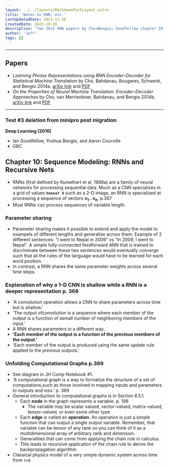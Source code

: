 ```yaml
---
layout: ../../layouts/MarkdownPostLayout.astro
title: 'Notes on RNN, etc.'
LastUpdatedDate: 2023-12-28
CreatedDate: 2023-10-28
description: 'Two 2014 RNN papers by Cho+Bengio; Goodfellow chapter 10'
author: 'Jeff'
tags: []
---
```


***
## Papers
* *Learning Phrase Representations using RNN Encoder–Decoder for Statistical Machine Translation* by Cho, Bahdanau, Bougares, Schwenk, and Bengio 2014a. [arXiv link](https://arxiv.org/abs/1406.1078) and [PDF](https://arxiv.org/pdf/1406.1078.pdf)
* *On the Properties of Neural Machine Translation: Encoder–Decoder Approaches* by Cho, van Merrienboer, Bahdanau, and Bengio 2014b. [arXiv link](https://arxiv.org/abs/1409.1259) and [PDF](https://arxiv.org/pdf/1409.1259.pdf)

***
### Test #3 deletion from minipro post migration
**Deep Learning (2016)** 
* Ian Goodfellow, Yoshua Bengio, and Aaron Courville
* GBC
## Chapter 10: Sequence Modeling: RNNs and Recursive Nets
* RNNs (first defined by Rumelhart et al, 1986a) are a family of neural networks for processing sequential data. Much as a CNN specializes in a grid of values **`tensor X`** such as a 2-D image, an RNN is specialized at processing a sequence of vectors **v<sub>1</sub>**...**v<sub>n</sub>**. p.367
* Most RNNs can process sequences of variable length.

### Parameter sharing
* Parameter sharing makes it possible to extend and apply the model to exampels of different lengths and generalize across them. Example of 2 different sentences: "I went to Nepal in 2009" vs "In 2009, I went to Nepal". A simple fully-connected feedforward ANN that is trained to discriminate between these two sentences would eventually converge such that all the rules of the language would have to be learned for each word position.
* In contrast, a RNN shares the same parameter weights across several time steps.

### Explanation of why a 1-D CNN is shallow while a RNN is a deeper representation p. 368
* 'A convolution operation allows a CNN to share parameters across time but is shallow.'
* 'The output ofconvolution is a sequence where each member of the output is a function of asmall number of neighboring members of the input.'
* A RNN shares parameters in a different way.
* **'Each member of the output is a function of the previous members of the output.'**
* 'Each member of the output is produced using the same update rule applied to the previous outputs.'

### Unfolding Computational Graphs p.369
* See diagram in JH Comp Notebook #1.
* 'A computational graph is a way to formalize the structure of a set of computations,such as those involved in mapping inputs and parameters to outputs and loss.' p. 369
* General introduction to computational graphs is in Section 6.5.1. 
	* Each **node** in the graph represents a variable. p. 198
		* The variable may be scalar valued, vector-valued, matrix-valued, tensor-valued, or even some other type.    
	* Each **edge** is called an **operation**. An operation is just a simple function that can output a single output variable. Remember, that variable can be tensor of any rank so you can think of it as a multidimensional array of arbitrary rank and dimension. 
	* Generalities that can come from applying the chain rule in calculus.
	* This leads to recursive application of the chain rule to derive the backpropagation algorithm.
* Classical physics model of a very simple dynamic system across time from `t=0`






